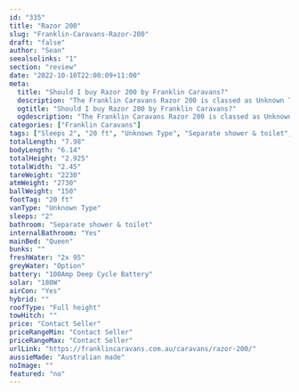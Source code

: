 ```yaml
---
id: "335"
title: "Razor 200"
slug: "Franklin-Caravans-Razor-200"
draft: "false"
author: "Sean"
seealsolinks: "1"
section: "review"
date: "2022-10-10T22:00:09+11:00"
meta:
  title: "Should I buy Razor 200 by Franklin Caravans?"
  description: "The Franklin Caravans Razor 200 is classed as Unknown Type, and sleeps 2 people. It is Australian made and comes in at 20 ft. It generally has Separate shower & toilet."
  ogtitle: "Should I buy Razor 200 by Franklin Caravans?"
  ogdescription: "The Franklin Caravans Razor 200 is classed as Unknown Type, and sleeps 2 people. It is Australian made and comes in at 20 ft. It generally has Separate shower & toilet."
categories: ["Franklin Caravans"]
tags: ["Sleeps 2", "20 ft", "Unknown Type", "Separate shower & toilet", "Full height", "Price Unknown", "Australian made"]
totalLength: "7.98"
bodyLength: "6.14"
totalHeight: "2.925"
totalWidth: "2.45"
tareWeight: "2230"
atmWeight: "2730"
ballWeight: "150"
footTag: "20 ft"
vanType: "Unknown Type"
sleeps: "2"
bathroom: "Separate shower & toilet"
internalBathroom: "Yes"
mainBed: "Queen"
bunks: ""
freshWater: "2x 95"
greyWater: "Option"
battery: "100Amp Deep Cycle Battery"
solar: "180W"
airCon: "Yes"
hybrid: ""
roofType: "Full height"
towHitch: ""
price: "Contact Seller"
priceRangeMin: "Contact Seller"
priceRangeMax: "Contact Seller"
urlLink: "https://franklincaravans.com.au/caravans/razor-200/"
aussieMade: "Australian made"
noImage: ""
featured: "no"
---
```

